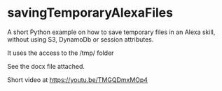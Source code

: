 # savingTemporaryAlexaFiles

A short Python example on how to save temporary files in an Alexa skill, without using S3, DynamoDb or session attributes.

It uses the access to the /tmp/ folder

See the docx file attached.

Short video at https://youtu.be/TMGQDmxMOp4
